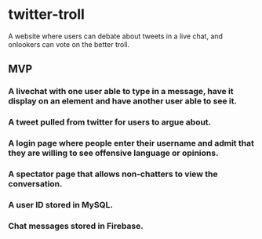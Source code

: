 # twitter-troll
A website where users can debate about tweets in a live chat, and onlookers can vote on the better troll.

## MVP
### A livechat with one user able to type in a message, have it display on an element and have another user able to see it.

### A tweet pulled from twitter for users to argue about.

### A login page where people enter their username and admit that they are willing to see offensive language or opinions.

### A spectator page that allows non-chatters to view the conversation.

### A user ID stored in MySQL.

### Chat messages stored in Firebase.
